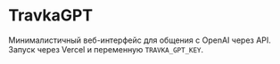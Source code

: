 # TravkaGPT
Минималистичный веб-интерфейс для общения с OpenAI через API.  
Запуск через Vercel и переменную `TRAVKA_GPT_KEY`.